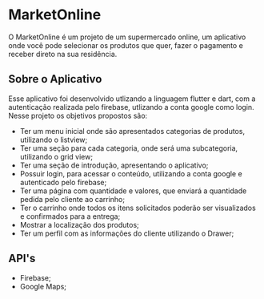 # MarketOnline

O MarketOnline é um projeto de um supermercado online, um aplicativo onde você pode selecionar os produtos que quer, fazer o pagamento e receber direto na sua residência.

## Sobre o Aplicativo

Esse aplicativo foi desenvolvido utlizando a linguagem flutter e dart, com a autenticação realizada pelo firebase, utlizando a conta google como login.
Nesse projeto os objetivos propostos são:

- Ter um menu inicial onde são apresentados categorias de produtos, utilizando o listview;
- Ter uma seção para cada categoria, onde será uma subcategoria, utilizando o grid view;
- Ter uma seção de introdução, apresentando o aplicativo;
- Possuir login, para acessar o conteúdo, utilizando a conta google e autenticado pelo firebase;
- Ter uma página com quantidade e valores, que enviará a quantidade pedida pelo cliente ao carrinho;
- Ter o carrinho onde todos os itens solicitados poderão ser visualizados e confirmados para a entrega;
- Mostrar a localização dos produtos;
- Ter um perfil com as informações do cliente utilizando o Drawer;

## API's

- Firebase;
- Google Maps;
